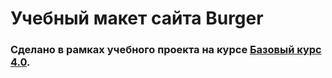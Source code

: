 # Учебный макет сайта Burger




### Сделано в рамках учебного проекта на курсе [Базовый курс 4.0](https://frontendblok.com/).

